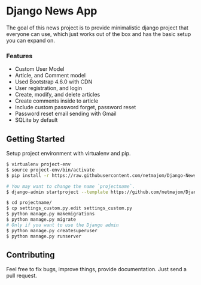 # Django News App

The goal of this news project is to provide minimalistic django project  that everyone can use, which just works out of the box and has the basic setup you can expand on.

### Features

* Custom User Model
* Article, and Comment model
* Used Bootstrap 4.6.0 with CDN
* User registration, and login
* Create, modify, and delete articles
* Create comments inside to article
* Include custom password forget, password reset
* Password reset email sending with Gmail
* SQLite by default

## Getting Started

Setup project environment with virtualenv and pip.

```bash
$ virtualenv project-env
$ source project-env/bin/activate
$ pip install -r https://raw.githubusercontent.com/netmajom/Django-News-Project/master/requirements.txt

# You may want to change the name `projectname`.
$ django-admin startproject --template https://github.com/netmajom/Django-News-Project/archive/master.zip projectname

$ cd projectname/
$ cp settings_custom.py.edit settings_custom.py
$ python manage.py makemigrations
$ python manage.py migrate
# Only if you want to use the Django admin
$ python manage.py createsuperuser
$ python manage.py runserver
```

## Contributing

Feel free to fix bugs, improve things, provide documentation. Just send a pull request.

